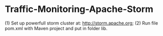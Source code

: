 # Traffic-Monitoring-Apache-Storm
(1) Set up powerfull storm cluster at: http://storm.apache.org;
(2) Run file pom.xml with Maven project and put in folder lib. 
